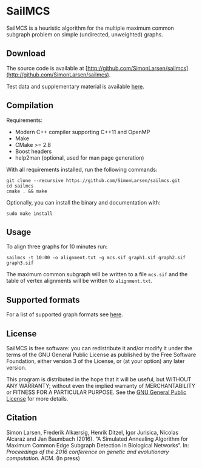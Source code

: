 SailMCS
=======

SailMCS is a heuristic algorithm for the multiple maximum common subgraph
problem on simple (undirected, unweighted) graphs.

## Download

The source code is available at [http://github.com/SimonLarsen/sailmcs](http://github.com/SimonLarsen/sailmcs).

Test data and supplementary material is available [here](files/sailmcs_data.zip).

## Compilation

Requirements:

* Modern C++ compiler supporting C++11 and OpenMP
* Make
* CMake &gt;= 2.8
* Boost headers
* help2man (optional, used for man page generation)

With all requirements installed, run the following commands:

    git clone --recursive https://github.com/SimonLarsen/sailmcs.git
    cd sailmcs
    cmake . && make

Optionally, you can install the binary and documentation with:

    sudo make install

## Usage

To align three graphs for 10 minutes run:

    sailmcs -t 10:00 -o alignment.txt -g mcs.sif graph1.sif graph2.sif graph3.sif

The maximum common subgraph will be written to a file `mcs.sif` and the table of vertex alignments
will be written to `alignment.txt`.

## Supported formats

For a list of supported graph formats see [here](https://github.com/SimonLarsen/graphio/wiki/Formats).

## License

SailMCS is free software: you can redistribute it and/or modify it under the terms of the
GNU General Public License as published by the Free Software Foundation,
either version 3 of the License, or (at your option) any later version.

This program is distributed in the hope that it will be useful, but WITHOUT ANY WARRANTY; without even the implied warranty of MERCHANTABILITY or FITNESS FOR A PARTICULAR PURPOSE. See the [GNU General Public License](http://www.gnu.org/licenses) for more details.

## Citation

Simon Larsen, Frederik Alkærsig, Henrik Ditzel, Igor Jurisica, Nicolas Alcaraz and Jan Baumbach (2016). “A Simulated Annealing Algorithm for Maximum Common Edge Subgraph Detection in Biological Networks”. In: *Proceedings of the 2016 conference on genetic and evolutionary
computation*. ACM. (In press)
